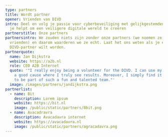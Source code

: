 ```yaml
---
type: partners
title: Wordt partner
opener: Vrienden van DIVD
intro: Deel en volg je passie voor cyberbeveiliging met gelijkgestemden terwijl
  je helpt om een veiligere digitale wereld te creëren
partnerstitle: Onze partners
partnersintro: We zouden niets zijn zonder onze partners (we noemen ze graag
  vrienden) en daarom waarderen we ze echt. Laat het ons weten als je een
  DIVD-partner wilt worden.
partnerquote:
  name: Jan Dijkstra
  website: https://a2b.nl
  role: CEO A2B Internet
  quote: '"I really enjoy being a volunteer for the DIVD. I can use my skills for
    a good cause where I truly see results. Moreover, I simply find it fantastic
    to be part of such a fun and talented team."'
  image: /images/partners/jandijkstra.png
partnerlist:
  - name: Bit
    description: Lorem ipsum
    website: https://bit.nl
    image: /public/static/partners/8bit.png
  - name: Avacadravra
    description: Avacadavra internet
    website: https://avacadavra.nl
    image: /public/static/partners/agracadavra.png
---
```

